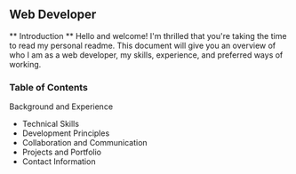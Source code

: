 ## Web Developer


** Introduction **
Hello and welcome! I'm thrilled that you're taking the time to read my personal readme. This document will give you an overview of who I am as a web developer, my skills, experience, and preferred ways of working.

### Table of Contents
Background and Experience
- Technical Skills
- Development Principles
- Collaboration and Communication
- Projects and Portfolio
- Contact Information
